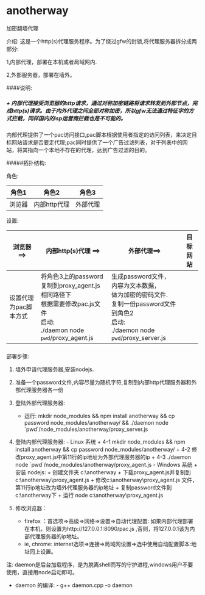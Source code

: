 # anotherway
加密翻墙代理

介绍:
这是一个http(s)代理服务程序。为了绕过gfw的封锁,将代理服务器拆分成两部分:

1,内部代理，部署在本机或者局域网内.

2,外部服务器，部署在墙外。

####说明: 
#####   + 内部代理接受浏览器的http请求，通过对称加密链路将请求转发到外部节点，完成http(s)请求。由于内外代理之间全部对称加密，所以gfw无法通过特征字的方式拦截，同样国内的isp运营商拦截也是不可能的。

内部代理提供了一个pac访问接口,pac脚本根据使用者指定的访问列表，来决定目标网站请求是否要走代理;pac同时提供了一个广告过滤列表，对于列表中的网站，将其指向一个本地不存在的代理，达到广告过滤的目的。


#####拓扑结构:

角色:

角色1 | 角色2 | 角色3
------|-------|------
浏览器|内部http代理|外部代理


设置:

|        浏览器 ==>|内部http(s)代理 ==>| 外部代理==>|目标网站 |
|---------------|----------------|---------|---------|
|设置代理为pac脚本方式|将角色3上的password<br>复制到proxy_agent.js <br>相同路径下<br>根据需要修改pac.js文件<br>启动:<br>./daemon node `pwd`/proxy_agent.js| 生成password文件，<br>内容为文本数据，<br>做为加密的密码文件.<br>复制一份password文件到角色2<br>启动: <br>./daemon node `pwd`/proxy_server.js |

#####

部署步骤:

   1. 墙外申请代理服务器,安装nodejs.<br>
   2. 准备一个password文件,内容尽量为随机字符,复制到内部http代理服务器和外部代理服务器各一份<br>
   3. 登陆外部代理服务器: 
      + 运行: mkdir node_modules && npm install anotherway && cp password node_modules/anotherway/ && ./daemon node  \`pwd\`/node_modules/anotherway/proxy_server.js<br>
   
   4. 登陆内部代理服务器: 
    - Linux 系统
     + 4-1 mkdir node_modules && npm install anotherway && cp password node_modules/anotherway/
     + 4-2 修改proxy_agent.js中第11行的ip地址为外部代理服务器的ip
     + 4-3 ./daemon node \`pwd\`/node_modules/anotherway/proxy_agent.js
    - Windows 系统
     + 安装 nodejs:
     + 创建文件夹 c:\\anotherway
     + 下载proxy_agent.js并复制到 c:\\anotherway\\proxy_agent.js
     + 修改c:\\anotherway\\proxy_agent.js 文件，第11行ip地址改为墙外代理服务器的ip地址
     + 复制password文件到c:\\anotherway下
     + 运行 node c:\\anotherway\\proxy_agent.js
   5. 修改浏览器：
      + firefox ：首选项=>高级=>网络=>设置=>自动代理配置: 如果内部代理部署在本机，则设置为http://127.0.0.1:8090/pac.js ,否则，将127.0.0.1该为内部代理服务器的ip地址。
      + ie, chrome: internet选项=>连接=>局域网设置=>选中使用自动配置脚本:地址同上设置。

注: daemon是后台加载程序，是为脱离shell而写的守护进程,windows用户不要使用，直接用node启动即可。
   + daemon 的编译:
    - g++ daemon.cpp -o daemon
